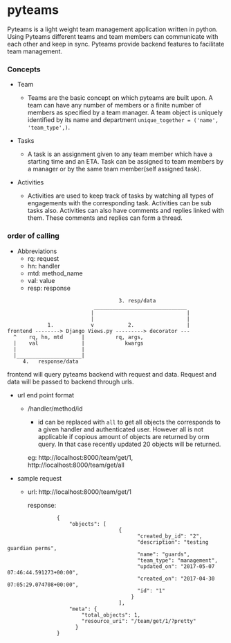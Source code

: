 # pyteams

Pyteams is a light weight team management application written in python. Using Pyteams different teams
and team members can communicate with each other and keep in sync. Pyteams provide backend features to
facilitate team management.

### Concepts
 * Team

    * Teams are the basic concept on which pyteams are built upon. A team can have any number
    of members or a finite number of members as specified by a team manager. A team object is
    uniquely identified by its name and department `unique_together = ('name', 'team_type',)`.

 * Tasks

    * A task is an assignment given to any team member which have a starting time and an ETA.
     Task can be assigned to team members by a manager or by the same team member(self assigned task).

 * Activities

    * Activities are used to keep track of tasks by watching all types of engagements with the
    corresponding task. Activities can be sub tasks also. Activities can also have comments and
    replies linked with them. These comments and replies can form a thread.

### order of calling

 * Abbreviations
    * rq: request
    * hn: handler
    * mtd: method_name
    * val: value
    * resp: response


```
                                    3. resp/data
                            ______________________________
                           |                              |
                           |                              |
             1.            v           2.                 |
frontend --------> Django Views.py ---------> decorator ---
  ^    rq, hn, mtd      |          rq, args,
  |    val              |             kwargs
  |                     |
  |_____________________|
     4.   response/data

```

frontend will query pyteams backend with request and data. Request and data will be passed to backend
through urls.

 * url end point format
    * /handler/method/id
        * id can be replaced with `all` to get all objects the corresponds to a given handler
        and authenticated user. However all is not applicable if copious amount of objects are
        returned by orm query. In that case recently updated 20 objects will be returned.

        eg: http://localhost:8000/team/get/1, http://localhost:8000/team/get/all

* sample request
    * url: http://localhost:8000/team/get/1

        response:
```
                {
                    "objects": [
                                    {
                                          "created_by_id": "2",
                                          "description": "testing guardian perms",
                                          "name": "guards",
                                          "team_type": "management",
                                          "updated_on": "2017-05-07 07:46:44.591273+00:00",
                                          "created_on": "2017-04-30 07:05:29.074708+00:00",
                                          "id": "1"
                                        }
                                    ],
                    "meta": {
                        "total_objects": 1,
                        "resource_uri": "/team/get/1/?pretty"
                      }
                }
```